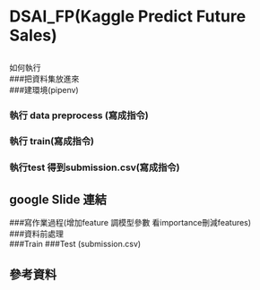 # DSAI_FP(Kaggle Predict Future Sales)  
##  
如何執行  
###把資料集放進來  
###建環境(pipenv)  
### 執行 data preprocess (寫成指令)  
### 執行 train(寫成指令)  
### 執行test 得到submission.csv(寫成指令)  

 
 
## google Slide 連結  
###寫作業過程(增加feature 調模型參數 看importance刪減features)  
###資料前處理  
###Train 
###Test (submission.csv)  
  


## 參考資料  
